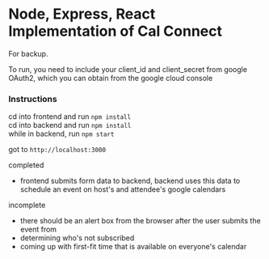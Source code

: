 # Node, Express, React Implementation of Cal Connect

For backup.

To run, you need to include your client_id and client_secret from google OAuth2, which you can obtain from the google cloud console

### Instructions
cd into frontend and run `npm install`<br/>
cd into backend and run `npm install`<br/>
while in backend, run `npm start`<br/>

got to `http://localhost:3000`

completed
- frontend submits form data to backend, backend uses this data to schedule an event on host's and attendee's google calendars

incomplete
- there should be an alert box from the browser after the user submits the event from
- determining who's not subscribed
- coming up with first-fit time that is available on everyone's calendar
